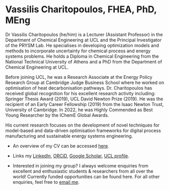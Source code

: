 # Vassilis Charitopoulos, FHEA, PhD, MEng 

Dr Vassilis Charitopoulos (he/him) is a Lecturer (Assistant Professor) in the Department of Chemical Engineering at UCL and the Principal Investigator of the PRYSM Lab. He specialises in developing optimization models and methods to incorporate uncertainty  for chemical process and energy systems  problems. He holds a Diploma in Chemical Engineering from the National Technical University of Athens and a PhD from the Department of Chemical Engineering at UCL.

Before joining UCL, he was a Research Associate at the Energy Policy Research Group at Cambridge Judge Business School where he worked on optimisation of heat decarbonisation pathways. Dr. Charitopoulos has received global recognition for his excellent research activity including: Springer Thesis Award (2019), UCL David Newton Prize (2019). He was the recipient of an Early Career Fellowship (2019) from the Isaac Newton Trust, University of Cambridge. In 2022, he was Highly Commended as Best Young Researcher by the IChemE Global Awards.

His current research focuses on the development of novel techniques for model-based and data-driven optimisation frameworks for digital process manufacturing and sustainable energy systems engineering.

* An overview of my CV can be accessed [here](/al-folio/cv/).

* Links my [LinkedIn](https://www.linkedin.com/in/vassilischaritopoulos/), [ORCiD](https://orcid.org/0000-0001-9051-917X), [Google Scholar](https://scholar.google.co.uk/citations?user=nAFYuaQAAAAJ&hl=en), [UCL profile](https://profiles.ucl.ac.uk/54523-vassilis-charitopoulos).

* Interested in joining my group? I always welcome enquiries from excellent and enthusiastic students & researchers from all over the world! Currently funded opportunities can be found here. For all other enquiries, feel free to [email me](mailto:v.charitopoulos@ucl.ac.uk). 